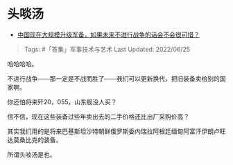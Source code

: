 # 头啖汤

- [中国现在大规模升级军备，如果未来不进行战争的话会不会很可惜？](https://www.zhihu.com/question/59496354/answer/2544035406)

>Tags: #「答集」军事技术与艺术 
>Last Updated: 2022/06/25

哈哈哈哈。

不进行战争——那一定是不战而胜了——我们可以更新换代，把旧装备卖给别的国家啊。

你还怕将来歼20，055，山东舰没人买？

信不信，现在这些装备过些年卖出去的二手价格还比出厂采购价高？

其实我们用的是将来巴基斯坦沙特朝鲜俄罗斯委内瑞拉阿根廷缅甸阿富汗伊朗卢旺达莫桑比克的装备。

所谓头啖汤是也。